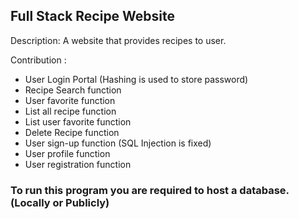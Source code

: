 
## Full Stack Recipe Website
Description: A website that provides recipes to user. 

Contribution :
- User Login Portal (Hashing is used to store password) 
- Recipe Search function 
- User favorite function 
- List all recipe function 
- List user favorite function 
- Delete Recipe function 
- User sign-up function (SQL Injection is fixed) 
- User profile function 
- User registration function 

### To run this program you are required to host a database. (Locally or Publicly) 
